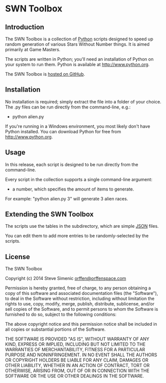 # SWN Toolbox

## Introduction

The SWN Toolbox is a collection of [Python](https://www.python.org) scripts
designed to speed up random generation of various Stars Without Number things.
It is aimed primarily at Game Masters.

The scripts are written in Python; you'll need an installation of Python on your
system to run them. Python is available at <http://www.python.org>.

The SWN Toolbox is [hosted on GitHub](https://github.com/orffen/pyswn).

## Installation

No installation is required; simply extract the file into a folder of your
choice. The .py files can be run directly from the command-line, e.g.:

- python alien.py

If you're running in a Windows environment, you most likely don't have
Python installed. You can download Python for free from <http://www.python.org>.

## Usage

In this release, each script is designed to be run directly from the
command-line.

Every script in the collection supports a single command-line argument:

- a number, which specifies the amount of items to generate.

For example: "python alien.py 3" will generate 3 alien races.

## Extending the SWN Toolbox

The scripts use the tables in the subdirectory, which are simple
[JSON](http://www.json.org) files.

You can edit them to add more entries to be randomly-selected by the scripts.

## License

The SWN Toolbox

Copyright (c) 2014 Steve Simenic <orffen@orffenspace.com>

Permission is hereby granted, free of charge, to any person obtaining a copy
of this software and associated documentation files (the "Software"), to deal
in the Software without restriction, including without limitation the rights
to use, copy, modify, merge, publish, distribute, sublicense, and/or sell
copies of the Software, and to permit persons to whom the Software is
furnished to do so, subject to the following conditions:

The above copyright notice and this permission notice shall be included in
all copies or substantial portions of the Software.

THE SOFTWARE IS PROVIDED "AS IS", WITHOUT WARRANTY OF ANY KIND, EXPRESS OR
IMPLIED, INCLUDING BUT NOT LIMITED TO THE WARRANTIES OF MERCHANTABILITY,
FITNESS FOR A PARTICULAR PURPOSE AND NONINFRINGEMENT. IN NO EVENT SHALL THE
AUTHORS OR COPYRIGHT HOLDERS BE LIABLE FOR ANY CLAIM, DAMAGES OR OTHER
LIABILITY, WHETHER IN AN ACTION OF CONTRACT, TORT OR OTHERWISE, ARISING FROM,
OUT OF OR IN CONNECTION WITH THE SOFTWARE OR THE USE OR OTHER DEALINGS IN
THE SOFTWARE.
